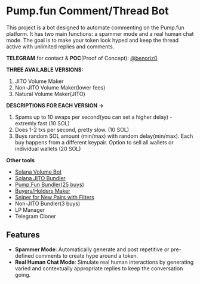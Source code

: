 # Pump.fun Comment/Thread Bot

This project is a bot designed to automate commenting on the Pump.fun platform. It has two main functions: a spammer mode and a real human chat mode. The goal is to make your token look hyped and keep the thread active with unlimited replies and comments.


**TELEGRAM** for contact & **POC**(Proof of Concept): [@benoriz0](https://t.me/benorizz0)

**THREE AVAILABLE VERSIONS:**
1. JITO Volume Maker
2. Non-JITO Volume Maker(lower fees)
3. Natural Volume Maker(JITO)

**DESCRIPTIONS FOR EACH VERSION ->**
1. Spams up to 10 swaps per second(you can set a higher delay) - extremly fast  (10 SOL)
2. Does 1-2 txs per second, pretty slow.  (10 SOL)
3. Buys random SOL amount (min/max) with random delay(min/max). Each buy happens from a different keypair. Option to sell all wallets or individual wallets (20 SOL)

   

**Other tools**
- [Solana Volume Bot](https://github.com/bigmovers/solana-volume-bot)
- [Solana JITO Bundler](https://github.com/bigmovers/solana-bundle)
- [Pump.Fun Bundler(25 buys)](https://github.com/bigmovers/pumpfun-bundler)
- [Buyers/Holders Maker](https://github.com/bigmovers/solana-maker)
- [Sniper for New Pairs with Filters](https://github.com/bigmovers/solana-sniper-bot)
- Non-JITO Bundler(3 buys)
- LP Manager
- Telegram Cloner


## Features

- **Spammer Mode**: Automatically generate and post repetitive or pre-defined comments to create hype around a token.
- **Real Human Chat Mode**: Simulate real human interactions by generating varied and contextually appropriate replies to keep the conversation going.

